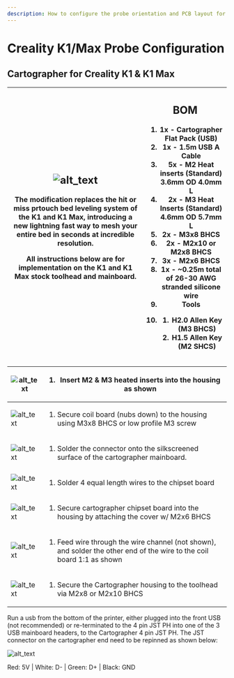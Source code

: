 ```yaml
---
description: How to configure the probe orientation and PCB layout for the installation
---
```


# Creality K1/Max Probe Configuration

## Cartographer for Creality K1 & K1 Max

| <h2><img src="https://media.discordapp.net/attachments/1041424789354582157/1204985295842312222/1.png?ex=65d6b902&#x26;is=65c44402&#x26;hm=60cb0e3e09c658ba6c37ddaa50832c4a6b2dc3a7ee06ef728c35f4e274bf1834&#x26;=&#x26;format=webp&#x26;quality=lossless&#x26;width=547&#x26;height=835" alt="alt_text"></h2><p>The modification replaces the hit or miss prtouch bed leveling system of the K1 and K1 Max, introducing a new lightning fast way to mesh your entire bed in seconds at incredible resolution.</p><p><strong>All instructions below are for implementation on the K1 and K1 Max stock toolhead and mainboard.</strong></p> | <h2>BOM</h2><ol><li><strong>1x - Cartographer Flat Pack (USB)</strong></li><li><strong>1x - 1.5m USB A Cable</strong></li><li><strong>5x - M2 Heat inserts (Standard) 3.6mm OD 4.0mm L</strong></li><li><strong>2x - M3 Heat Inserts (Standard) 4.6mm OD 5.7mm L</strong></li><li><strong>2x - M3x8 BHCS</strong></li><li><strong>2x - M2x10 or M2x8 BHCS</strong></li><li><strong>3x - M2x6 BHCS</strong></li><li><strong>1x - ~0.25m total of 26-30 AWG stranded silicone wire</strong></li><li>Tools</li><li><p></p><ol><li><strong>H2.0 Allen Key (M3 BHCS)</strong></li><li><strong>H1.5 Allen Key (M2 SHCS)</strong></li></ol></li></ol> |
| ----------------------------------------------------------------------------------------------------------------------------------------------------------------------------------------------------------------------------------------------------------------------------------------------------------------------------------------------------------------------------------------------------------------------------------------------------------------------------------------------------------------------------------------------------------------------------------------------------------------------------------------- | ---------------------------------------------------------------------------------------------------------------------------------------------------------------------------------------------------------------------------------------------------------------------------------------------------------------------------------------------------------------------------------------------------------------------------------------------------------------------------------------------------------------------------------------------------------------------------------------------------------------------------------------------- |

| ![alt\_text](https://media.discordapp.net/attachments/1041424789354582157/1204985296144568380/2.png?ex=65d6b902\&is=65c44402\&hm=05e5ff484473b9ce61ab6c840409bbfddee01e2eea8ca99906fbb9c62b2e76fd&=\&format=webp\&quality=lossless\&width=517\&height=835)       | <ol><li>Insert M2 &#x26; M3 heated inserts into the housing as shown</li></ol>                                                        |
| ---------------------------------------------------------------------------------------------------------------------------------------------------------------------------------------------------------------------------------------------------------------- | ------------------------------------------------------------------------------------------------------------------------------------- |
| ![alt\_text](https://media.discordapp.net/attachments/1041424789354582157/1204985296463204362/3.png?ex=65d6b902\&is=65c44402\&hm=570d16fea90c091e4444514208659b60822f84ba271aa441b43aebc528546460&=\&format=webp\&quality=lossless\&width=498\&height=835)       | <ol><li>Secure coil board (nubs down) to the housing using M3x8 BHCS or low profile M3 screw</li></ol>                                |
| ![alt\_text](https://media.discordapp.net/attachments/1041424789354582157/1204985296714866789/4.png?ex=65d6b902\&is=65c44402\&hm=63b49f3819c95387c64507258c26bab41f4a79df6ae0598b0476cc8b4a62a976&=\&format=webp\&quality=lossless\&width=680\&height=493)       | <ol><li>Solder the connector onto the silkscreened surface of the cartographer mainboard.</li></ol>                                   |
| ![alt\_text](https://media.discordapp.net/attachments/1041424789354582157/1204985296962195466/5.png?ex=65d6b902\&is=65c44402\&hm=65043e032960a541f6c38a4dbc9c116f5ca9ffce0ce9b5b16fc47e4d417cb8a8&=\&format=webp\&quality=lossless\&width=455\&height=502)       | <ol><li>Solder 4 equal length wires to the chipset board</li></ol>                                                                    |
| ![alt\_text](https://media.discordapp.net/attachments/1041424789354582157/1204985297226702869/6.png?ex=65d6b902\&is=65c44402\&hm=3606ce875fdc9c2d89c46b48c0f9013086c8b28bba00a71fce4ef68a09323371&=\&format=webp\&quality=lossless\&width=683\&height=528)       | <ol><li>Secure cartographer chipset board into the housing by attaching the cover w/ M2x6 BHCS</li></ol>                              |
| ![alt\_text](https://media.discordapp.net/attachments/1041424789354582157/1204985297511653376/7.png?ex=65d6b902\&is=65c44402\&hm=7419de1d75e00cd0f6c865ac5d6f37d6b4ecdf87542e17167af4225ceb4cd57b&=\&format=webp\&quality=lossless\&width=713\&height=835)       | <ol><li>Feed wire through the wire channel (not shown), and solder the other end of the wire to the coil board 1:1 as shown</li></ol> |
| ![alt\_text](https://media.discordapp.net/attachments/1041424789354582157/1204985298749096017/unnamed.png?ex=65d6b902\&is=65c44402\&hm=f6cd77e169178979f2bff834e1b8114679f2bce328dd76d8395611e45858b10d&=\&format=webp\&quality=lossless\&width=558\&height=835) | <ol><li>Secure the Cartographer housing to the toolhead via M2x8 or M2x10 BHCS</li></ol>                                              |

Run a usb from the bottom of the printer, either plugged into the front USB (not recommended) or re-terminated to the 4 pin JST PH into one of the 3 USB mainboard headers, to the Cartographer 4 pin JST PH. The JST connector on the cartographer end need to be repinned as shown below:

![alt\_text](https://media.discordapp.net/attachments/1041424789354582157/1204985298107498508/9.png?ex=65d6b902\&is=65c44402\&hm=200aa457c150c207145c797a1c9a5e5f366e7acd01b03768f22bdeffaaac3fc9&=\&format=webp\&quality=lossless\&width=626\&height=835)

Red: 5V | White: D- | Green: D+ | Black: GND
